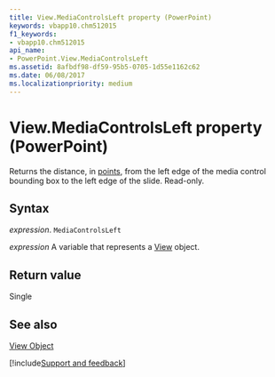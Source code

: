 ```yaml
---
title: View.MediaControlsLeft property (PowerPoint)
keywords: vbapp10.chm512015
f1_keywords:
- vbapp10.chm512015
api_name:
- PowerPoint.View.MediaControlsLeft
ms.assetid: 8afbdf98-df59-95b5-0705-1d55e1162c62
ms.date: 06/08/2017
ms.localizationpriority: medium
---
```



# View.MediaControlsLeft property (PowerPoint)

Returns the distance, in [points](../language/glossary/vbe-glossary.md#point), from the left edge of the media control bounding box to the left edge of the slide. Read-only.


## Syntax

_expression_. `MediaControlsLeft`

_expression_ A variable that represents a [View](PowerPoint.View.md) object.


## Return value

Single


## See also


[View Object](PowerPoint.View.md)

[!include[Support and feedback](~/includes/feedback-boilerplate.md)]